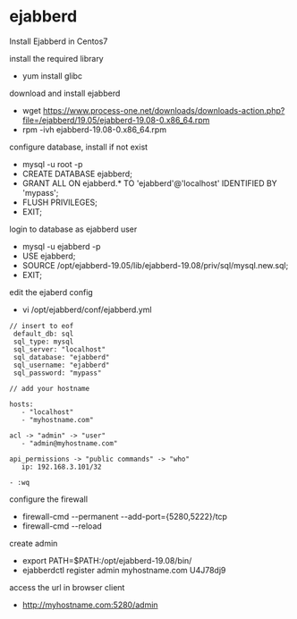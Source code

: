 # ejabberd
Install Ejabberd in Centos7

install the required library
 - yum install glibc

 download and install ejabberd
  - wget https://www.process-one.net/downloads/downloads-action.php?file=/ejabberd/19.05/ejabberd-19.08-0.x86_64.rpm
  - rpm -ivh ejabberd-19.08-0.x86_64.rpm
  
  configure database, install if not exist
   - mysql -u root -p
   - CREATE DATABASE ejabberd;
   - GRANT ALL ON ejabberd.* TO 'ejabberd'@'localhost' IDENTIFIED BY 'mypass';
   - FLUSH PRIVILEGES;
   - EXIT;
   
   login to database as ejabberd user
   - mysql -u ejabberd -p
   - USE ejabberd;
   - SOURCE /opt/ejabberd-19.05/lib/ejabberd-19.08/priv/sql/mysql.new.sql;
   - EXIT;
   
   edit the ejaberd config
   - vi /opt/ejabberd/conf/ejabberd.yml   
      
    // insert to eof
     default_db: sql
     sql_type: mysql   
     sql_server: "localhost"  
     sql_database: "ejabberd"  
     sql_username: "ejabberd"  
     sql_password: "mypass" 
     
    // add your hostname  
    
    hosts:  
       - "localhost"
       - "myhostname.com"  
    
    acl -> "admin" -> "user"  
       - "admin@myhostname.com"
     
    api_permissions -> "public commands" -> "who"
       ip: 192.168.3.101/32
    
    - :wq
    
configure the firewall  
 - firewall-cmd --permanent --add-port={5280,5222}/tcp
 - firewall-cmd --reload

create admin 
- export PATH=$PATH:/opt/ejabberd-19.08/bin/
- ejabberdctl register admin myhostname.com U4J78dj9 


access the url in browser client
 - http://myhostname.com:5280/admin
